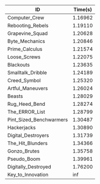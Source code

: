 |ID|Time(s)|
|-|-|
|Computer_Crew|1.16962|
|Rebooting_Rebels|1.19110|
|Grapevine_Squad|1.20628|
|Byte_Mechanics|1.20846|
|Prime_Calculus|1.21574|
|Loose_Screws|1.22075|
|Blackouts|1.23635|
|Smalltalk_Dribble|1.24189|
|Creed_Symbol|1.25320|
|Artful_Maneuvers|1.26024|
|Beasts|1.28029|
|Rug_Heed_Bend|1.28274|
|The_ERROR_List|1.28799|
|Pint_Sized_Benchwarmers|1.30487|
|Hackerjacks|1.30890|
|Digital_Destroyers|1.31739|
|The_Hit_Blunders|1.34366|
|Gonzo_Brutes|1.35758|
|Pseudo_Boom|1.39961|
|Digitally_Destroyed|1.76200|
|Key_to_Innovation|inf|
